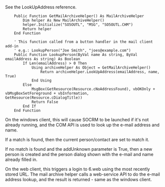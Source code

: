 <properties date="2016-06-24"
/>

See the LookUpAddress reference.

```
    Public Function GetMailArchiveHelper() As MailArchiveHelper
        Dim helper As New MailArchiveHelper()
        helper.Initialize("SO5OUTL", "MSG", "SO5OUTL.CHM")
        Return helper
    End Function

    ' This function called from a button handler in the mail client add-in
    ' e.g.: LookupPerson("Joe Smith", "joes@example.com")
    Public Function LookupPerson(ByVal name As string, ByVal emailAddress As string) As Boolean
        If Len(emailAddress) > 0 Then
            Using archiveHelper As Object = GetMailArchiveHelper()
                Return archiveHelper.LookUpAddress(emailAddress, name, True)
            End Using
        Else
            MsgBox(GetResource(Resource.cNoAddressFound), vbOKOnly + vbMsgBoxSetForeground + vbInformation, GetResource(Resource.cDialogTitle))
            Return False
        End If
    End Function
```

On the windows client, this will cause SOCRM to be launched if it's not already running, and the COM API is used to look up the e-mail address and name.

If a match is found, then the current person/contact are set to match it.

If no match is found and the addUnknown parameter is True, then a new person is created and the person dialog shown with the e-mail and name already filled in.

On the web client, this triggers a login to 6.web using the most recently stored URL. The mail archive helper calls a web-service API to do the e-mail address lookup, and the result is returned - same as the windows client.
